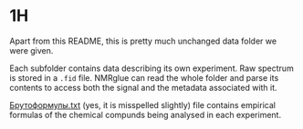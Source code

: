 # 1H

Apart from this README, this is pretty much unchanged data folder we were given. 

Each subfolder contains data describing its own experiment. Raw spectrum is stored in a `.fid` file. NMRglue can read the whole folder and parse its contents to access both the signal and the metadata associated with it.

[Брутоформулы.txt](/1H/Брутоформулы.txt) (yes, it is misspelled slightly) file contains empirical formulas of the chemical compunds being analysed in each experiment.

